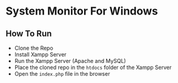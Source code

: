 # System Monitor For Windows 

## How To Run
+ Clone the Repo
+ Install Xampp Server
+ Run the Xampp Server (Apache and MySQL)
+ Place the cloned repo in the `htdocs` folder of the Xampp Server
+ Open the `index.php` file in the browser 

